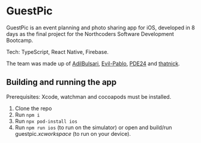 # GuestPic

GuestPic is an event planning and photo sharing app for iOS, developed in 8 days as the final project for the Northcoders Software Development Bootcamp.

Tech: TypeScript, React Native, Firebase.

The team was made up of [AdilBulsari](https://github.com/AdilBulsari), [Evil-Pablo](https://github.com/Evil-Pablo), [PDE24](https://github.com/PDE24) and [thatnick](https://github.com/thatnick).

## Building and running the app

Prerequisites: Xcode, watchman and cocoapods must be installed.

1. Clone the repo
2. Run `npm i`
3. Run `npx pod-install ios`
4. Run `npm run ios` (to run on the simulator) or open and build/run guestpic._xcworkspace_ (to run on your device).
